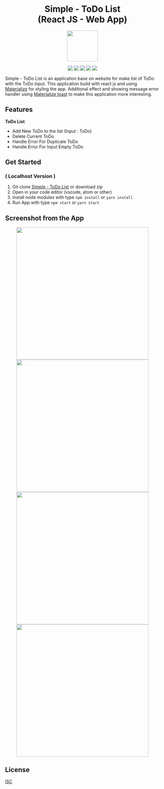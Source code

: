 <h1 align="center">Simple - ToDo List<br>(React JS - Web App)</h1>

<p align="center">
  <img src="public/favicon.ico" width="100"/>
</p>

<p align="center">
<img src="https://img.shields.io/badge/react-16.12.0-blue">
<img src="https://img.shields.io/badge/react_dom-16.12.0-yellow">
<img src="https://img.shields.io/badge/react%20scripts-3.3.0-brightgreen">
<img src="https://img.shields.io/badge/materialize%20css-1.0.0%20rc.2-orange">
<img src="https://img.shields.io/badge/uuid-3.3.3-red">

Simple - ToDo List is an application base on website for make list of ToDo with the ToDo input. This application build with react js and using [Materialize](https://materializecss.com/) for styling the app. Additional effect and showing message error handler using [Materialize toast](https://materializecss.com/toasts.html) to make this application more interesting.

## Features
<b> ToDo List </b>
 - Add New ToDo to the list (Input : ToDo)
 - Delete Current ToDo
 - Handle Error For Duplicate ToDo
 - Handle Error For Input Empty ToDo

## Get Started
### ( Localhost Version )
1. Git clone [Simple - ToDo List](https://github.com/aldoignatachandra/SimpleToDoList-React_JS) or download zip
2. Open in your code editor (vscode, atom or other)
3. Install node modules with type `npm install` or `yarn install`
4. Run App with type `npm start` or `yarn start`

## Screenshot from the App
<p align='center'>
  <span>
      <image width="430" src="src/images/Screenshot_1.png" />
      <image width="430" src="src/images/Screenshot_2.png" />
  </span>
  <span>
      <image width="430" src="src/images/Screenshot_3.png" />
      <image width="430" src="src/images/Screenshot_4.png" />
  </span>
</p>

## License
[ISC](https://en.wikipedia.org/wiki/ISC_license "ISC")
